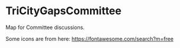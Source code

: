 # TriCityGapsCommittee

Map for Committee discussions. 

Some icons are from here: https://fontawesome.com/search?m=free
